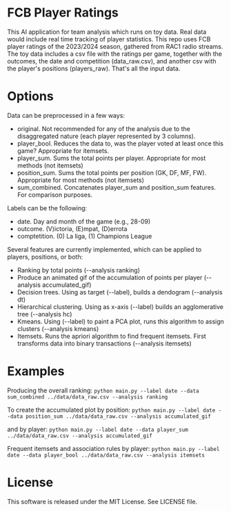 # FCB Player Ratings
This AI application for team analysis which runs on toy data. Real data would include real time tracking of player statistics. This repo uses FCB player ratings of the 2023/2024 season, gathered from RAC1 radio streams.
The toy data includes a csv file with the ratings per game, together with the outcomes, the date and competition (data_raw.csv), and another csv with the player's positions (players_raw). That's all the input data.

# Options
Data can be preprocessed in a few ways:
* original. Not recommended for any of the analysis due to the disaggregated nature (each player represented by 3 columns).
* player_bool. Reduces the data to, was the player voted at least once this game? Appropriate for itemsets.
* player_sum. Sums the total points per player. Appropriate for most methods (not itemsets)
* position_sum. Sums the total points per position (GK, DF, MF, FW). Appropriate for most methods (not itemsets)
* sum_combined. Concatenates player_sum and position_sum features. For comparison purposes.

Labels can be the following:
* date. Day and month of the game (e.g., 28-09)
* outcome. (V)ictoria, (E)mpat, (D)errota
* comptetition. (0) La liga, (1) Champions League  

Several features are currently implemented, which can be applied to players, positions, or both:
* Ranking by total points (--analysis ranking)
* Produce an animated gif of the accumulation of points per player (--analysis accumulated_gif)
* Decision trees. Using as target (--label), builds a dendogram (--analysis dt)
* Hierarchical clustering. Using as x-axis (--label) builds an agglomerative tree (--analysis hc)
* Kmeans. Using (--label) to paint a PCA plot, runs this algorithm to assign clusters (--analysis kmeans)
* Itemsets. Runs the apriori algorithm to find frequent itemsets. First transforms data into binary transactions (--analysis itemsets)


# Examples
Producing the overall ranking:
`python main.py --label date --data sum_combined ../data/data_raw.csv --analysis ranking`

To create the accumulated plot by position:
`python main.py --label date --data position_sum ../data/data_raw.csv --analysis accumulated_gif`

and by player:
`python main.py --label date --data player_sum ../data/data_raw.csv --analysis accumulated_gif`

Frequent itemsets and association rules by player:
`python main.py --label date --data player_bool ../data/data_raw.csv --analysis itemsets`

# License
This software is released under the MIT License. See LICENSE file.
